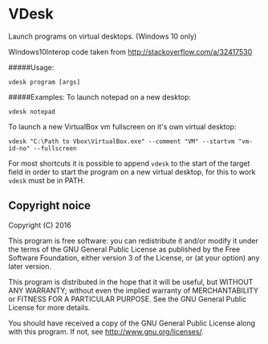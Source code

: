 
# VDesk

Launch programs on virtual desktops. (Windows 10 only)

Windows10Interop code taken from http://stackoverflow.com/a/32417530

#####Usage:

`vdesk program [args]`

#####Examples:
To launch notepad on a new desktop:

`vdesk notepad`

To launch a new VirtualBox vm fullscreen on it's own virtual desktop:

`vdesk "C:\Path to Vbox\VirtualBox.exe" --comment "VM" --startvm "vm-id-no" --fullscreen`

For most shortcuts it is possible to append `vdesk` to the start of the target field in order to start the program on a new virtual desktop, for this to work `vdesk` must be in PATH.

## Copyright noice

Copyright (C) 2016

This program is free software: you can redistribute it and/or modify
it under the terms of the GNU General Public License as published by
the Free Software Foundation, either version 3 of the License, or
(at your option) any later version.

This program is distributed in the hope that it will be useful,
but WITHOUT ANY WARRANTY; without even the implied warranty of
MERCHANTABILITY or FITNESS FOR A PARTICULAR PURPOSE.  See the
GNU General Public License for more details.

You should have received a copy of the GNU General Public License
along with this program.  If not, see <http://www.gnu.org/licenses/>.
